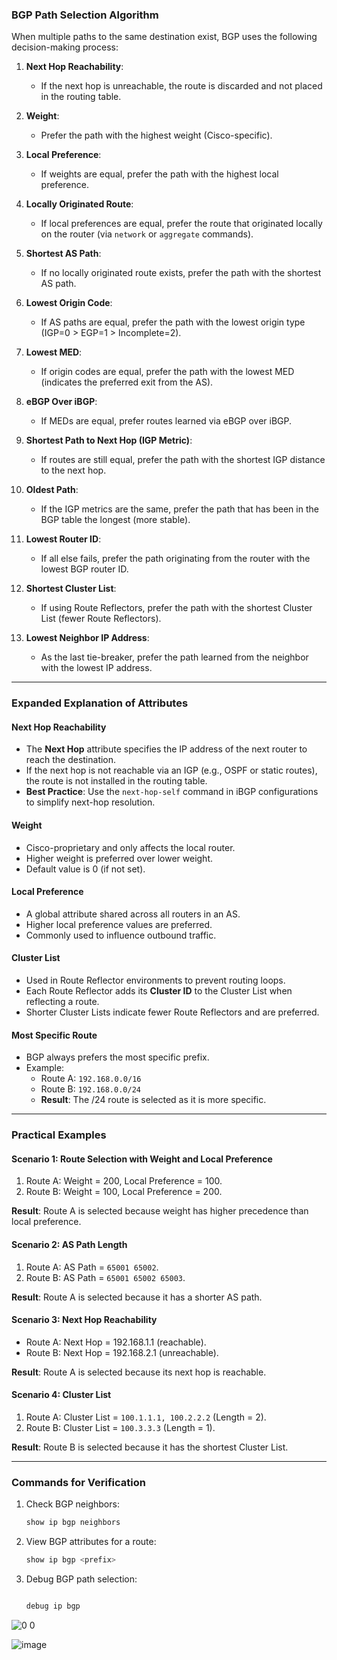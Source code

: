 
### **BGP Path Selection Algorithm**

When multiple paths to the same destination exist, BGP uses the following decision-making process:

1. **Next Hop Reachability**:
   - If the next hop is unreachable, the route is discarded and not placed in the routing table.

2. **Weight**:
   - Prefer the path with the highest weight (Cisco-specific).

3. **Local Preference**:
   - If weights are equal, prefer the path with the highest local preference.

4. **Locally Originated Route**:
   - If local preferences are equal, prefer the route that originated locally on the router (via `network` or `aggregate` commands).

5. **Shortest AS Path**:
   - If no locally originated route exists, prefer the path with the shortest AS path.

6. **Lowest Origin Code**:
   - If AS paths are equal, prefer the path with the lowest origin type (IGP=0 > EGP=1 > Incomplete=2).

7. **Lowest MED**:
   - If origin codes are equal, prefer the path with the lowest MED (indicates the preferred exit from the AS).

8. **eBGP Over iBGP**:
   - If MEDs are equal, prefer routes learned via eBGP over iBGP.

9. **Shortest Path to Next Hop (IGP Metric)**:
   - If routes are still equal, prefer the path with the shortest IGP distance to the next hop.

10. **Oldest Path**:
    - If the IGP metrics are the same, prefer the path that has been in the BGP table the longest (more stable).

11. **Lowest Router ID**:
    - If all else fails, prefer the path originating from the router with the lowest BGP router ID.

12. **Shortest Cluster List**:
    - If using Route Reflectors, prefer the path with the shortest Cluster List (fewer Route Reflectors).

13. **Lowest Neighbor IP Address**:
    - As the last tie-breaker, prefer the path learned from the neighbor with the lowest IP address.

---

### **Expanded Explanation of Attributes**

#### **Next Hop Reachability**
- The **Next Hop** attribute specifies the IP address of the next router to reach the destination.
- If the next hop is not reachable via an IGP (e.g., OSPF or static routes), the route is not installed in the routing table.
- **Best Practice**: Use the `next-hop-self` command in iBGP configurations to simplify next-hop resolution.

#### **Weight**
- Cisco-proprietary and only affects the local router.
- Higher weight is preferred over lower weight.
- Default value is 0 (if not set).

#### **Local Preference**
- A global attribute shared across all routers in an AS.
- Higher local preference values are preferred.
- Commonly used to influence outbound traffic.

#### **Cluster List**
- Used in Route Reflector environments to prevent routing loops.
- Each Route Reflector adds its **Cluster ID** to the Cluster List when reflecting a route.
- Shorter Cluster Lists indicate fewer Route Reflectors and are preferred.

#### **Most Specific Route**
- BGP always prefers the most specific prefix.
- Example:
  - Route A: `192.168.0.0/16`
  - Route B: `192.168.0.0/24`
  - **Result**: The /24 route is selected as it is more specific.

---

### **Practical Examples**

#### **Scenario 1: Route Selection with Weight and Local Preference**
1. Route A: Weight = 200, Local Preference = 100.
2. Route B: Weight = 100, Local Preference = 200.

**Result**: Route A is selected because weight has higher precedence than local preference.

#### **Scenario 2: AS Path Length**
1. Route A: AS Path = `65001 65002`.
2. Route B: AS Path = `65001 65002 65003`.

**Result**: Route A is selected because it has a shorter AS path.

#### **Scenario 3: Next Hop Reachability**
- Route A: Next Hop = 192.168.1.1 (reachable).
- Route B: Next Hop = 192.168.2.1 (unreachable).

**Result**: Route A is selected because its next hop is reachable.

#### **Scenario 4: Cluster List**
1. Route A: Cluster List = `100.1.1.1, 100.2.2.2` (Length = 2).
2. Route B: Cluster List = `100.3.3.3` (Length = 1).

**Result**: Route B is selected because it has the shortest Cluster List.

---

### **Commands for Verification**
1. Check BGP neighbors:
   ```bash
   show ip bgp neighbors
   ```
2. View BGP attributes for a route:
   ```bash
   show ip bgp <prefix>
   ```
3. Debug BGP path selection:
   ```bash

   debug ip bgp
   ```



![0 0](https://github.com/user-attachments/assets/cecc083d-4149-4713-9756-480a3ca0ea82)


![image](https://github.com/user-attachments/assets/5fada295-cad7-43a8-8154-9c23eaad0a87)

